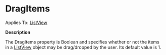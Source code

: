 




<h1 class="heading"><span class="name">DragItems</span></h1>

Applies To: [ListView](./listview.md)


**Description**


The DragItems property is Boolean and specifies whether or not the items in a [ListView](./listview.md) object may be drag/dropped by the user. Its default value is 1.



